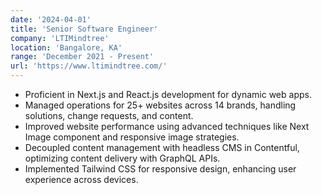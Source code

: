```yaml
---
date: '2024-04-01'
title: 'Senior Software Engineer'
company: 'LTIMindtree'
location: 'Bangalore, KA'
range: 'December 2021 - Present'
url: 'https://www.ltimindtree.com/'
---
```


- Proficient in Next.js and React.js development for dynamic web apps.
- Managed operations for 25+ websites across 14 brands, handling solutions, change requests, and content.
- Improved website performance using advanced techniques like Next Image component and responsive image strategies.
- Decoupled content management with headless CMS in Contentful, optimizing content delivery with GraphQL APIs.
- Implemented Tailwind CSS for responsive design, enhancing user experience across devices.